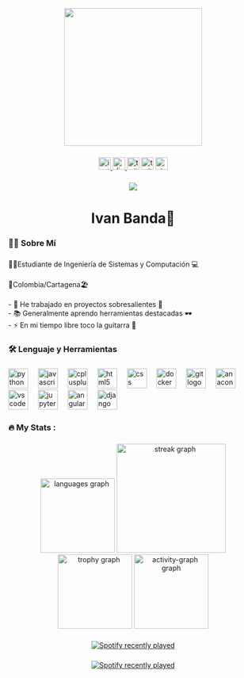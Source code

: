 <div align="center">
  <img height="278" src="https://64.media.tumblr.com/34834035eee8733a99179aa3d381102d/tumblr_inline_o5yb2pr0Sr1th1x9f_500.gifv"  />
</div>

###

<div align="center">
  <a href="https://www.instagram.com/_iband07" target="_blank">
    <img src="https://img.shields.io/static/v1?message=Instagram&logo=instagram&label=&color=E4405F&logoColor=white&labelColor=&style=for-the-badge" height="25" alt="instagram logo"  />
  </a>
  <a href="https://discord.gg/p9JBWc9s" target="_blank">
    <img src="https://img.shields.io/static/v1?message=Discord&logo=discord&label=&color=7289DA&logoColor=white&labelColor=&style=for-the-badge" height="25" alt="discord logo"  />
  </a>
  <img src="https://img.shields.io/static/v1?message=Twitch&logo=twitch&label=&color=9146FF&logoColor=white&labelColor=&style=for-the-badge" height="25" alt="twitch logo"  />
  <img src="https://img.shields.io/static/v1?message=Twitter&logo=twitter&label=&color=1DA1F2&logoColor=white&labelColor=&style=for-the-badge" height="25" alt="twitter logo"  />
  <img src="https://img.shields.io/static/v1?message=Stackoverflow&logo=stackoverflow&label=&color=FE7A16&logoColor=white&labelColor=&style=for-the-badge" height="25" alt="stackoverflow logo"  />
</div>

###

<div align="center">
  <img src="https://count.getloli.com/@:ivanBanda27?theme=sketch-2&padding=5&offset=2&scale=2&align=top&pixelated=1&darkmode=1"  />
</div>

###

<h1 align="center">Ivan Banda👋</h1>

###

<h3 align="left">👩‍💻  Sobre Mí</h3>

###

<p align="left">🧑‍🎓Estudiante de Ingeniería de Sistemas y Computación 💻<br><br>📍Colombia/Cartagena🏖️<br><br>- 🔭 He trabajado en proyectos sobresalientes 🚧<br>- 📚 Generalmente aprendo herramientas destacadas 🕶️<br>- ⚡ En mi tiempo libre toco la guitarra 🎸</p>

###

<h3 align="left">🛠 Lenguaje y Herramientas</h3>

###

<div align="left">
  <img src="https://cdn.jsdelivr.net/gh/devicons/devicon/icons/python/python-original.svg" height="40" alt="python logo"  />
  <img width="12" />
  <img src="https://cdn.jsdelivr.net/gh/devicons/devicon/icons/javascript/javascript-original.svg" height="40" alt="javascript logo"  />
  <img width="12" />
  <img src="https://cdn.jsdelivr.net/gh/devicons/devicon/icons/cplusplus/cplusplus-original.svg" height="40" alt="cplusplus logo"  />
  <img width="12" />
  <img src="https://cdn.jsdelivr.net/gh/devicons/devicon/icons/html5/html5-original.svg" height="40" alt="html5 logo"  />
  <img width="12" />
  <img src="https://cdn.jsdelivr.net/gh/devicons/devicon/icons/css3/css3-original.svg" height="40" alt="css logo"  />
  <img width="12" />
  <img src="https://cdn.jsdelivr.net/gh/devicons/devicon/icons/docker/docker-original.svg" height="40" alt="docker logo"  />
  <img width="12" />
  <img src="https://cdn.jsdelivr.net/gh/devicons/devicon/icons/git/git-original.svg" height="40" alt="git logo"  />
  <img width="12" />
  <img src="https://cdn.jsdelivr.net/gh/devicons/devicon/icons/anaconda/anaconda-original.svg" height="40" alt="anaconda logo"  />
  <img width="12" />
  <img src="https://cdn.jsdelivr.net/gh/devicons/devicon/icons/vscode/vscode-original.svg" height="40" alt="vscode logo"  />
  <img width="12" />
  <img src="https://cdn.jsdelivr.net/gh/devicons/devicon/icons/jupyter/jupyter-original.svg" height="40" alt="jupyter logo"  />
  <img width="12" />
  <img src="https://cdn.jsdelivr.net/gh/devicons/devicon/icons/angularjs/angularjs-original.svg" height="40" alt="angularjs logo"  />
  <img width="12" />
  <img src="https://cdn.jsdelivr.net/gh/devicons/devicon/icons/django/django-plain.svg" height="40" alt="django logo"  />
</div>

###

<h3 align="left">🔥   My Stats :</h3>

###

<div align="center">
  <img src="https://github-readme-stats.vercel.app/api/top-langs?username=ivanBanda27&locale=es&hide_title=false&layout=compact&card_width=320&langs_count=5&theme=radical&hide_border=true&order=2" height="150" alt="languages graph"  />
  <img src="https://streak-stats.demolab.com?user=ivanBanda27&locale=es&mode=daily&theme=radical&hide_border=true&border_radius=126&order=3" height="220" alt="streak graph"  />
  <img src="https://github-profile-trophy.vercel.app?username=ivanBanda27&theme=monokai&no-frame=true&no-bg=true&column=1" height="150" alt="trophy graph"  />
  <img src="https://github-readme-activity-graph.vercel.app/graph?username=ivanBanda27&custom_title=Contribuciones%20de%20Ivan%20Banda&theme=redical&bg_color=6&area=true&hide_border=true&hide_title=false" height="150" alt="activity-graph graph"  />
</div>

###

<div align="center">
  <a href="https://open.spotify.com/user/31ahr7ezcarqu3pbkqyyjoltxxwa">
    <img src="https://spotify-recently-played-readme.vercel.app/api?user=31ahr7ezcarqu3pbkqyyjoltxxwa&count=7&unique=true" alt="Spotify recently played"  />
  </a>
</div>

###

###

<div align="center">
  <a href="https://open.spotify.com/user/31ahr7ezcarqu3pbkqyyjoltxxwa">
    <img src="https://spotify-recently-played-readme.vercel.app/api?user=31ahr7ezcarqu3pbkqyyjoltxxwa&count=7&unique=true" alt="Spotify recently played"  />
  </a>
</div>

###
